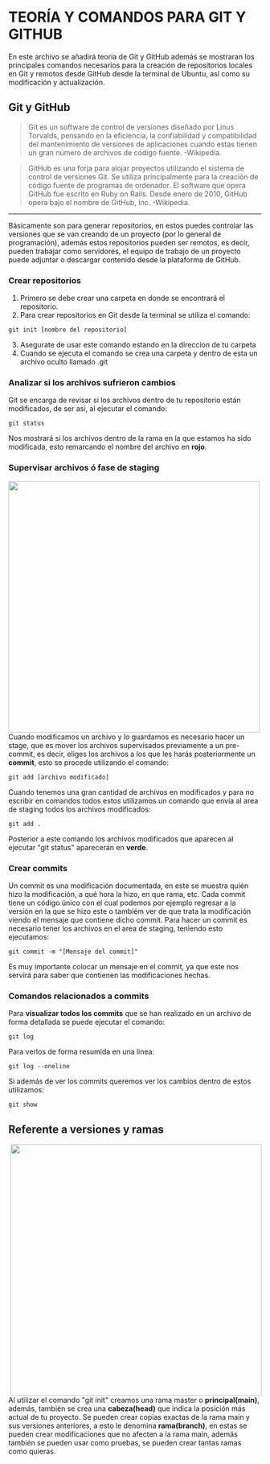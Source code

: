# **TEORÍA Y COMANDOS PARA GIT Y GITHUB**

En este archivo se añadirá teoria de Git y GitHub además se mostraran los principales comandos necesarios para la creación de repositorios locales en Git y remotos desde GitHub desde la terminal de Ubuntu, así como su modificación y actualización.

## Git y GitHub

> Git es un software de control de versiones diseñado por Linus Torvalds, pensando en la eficiencia, la confiabilidad y compatibilidad del mantenimiento de versiones de aplicaciones cuando estas tienen un gran número de archivos de código fuente. -Wikipedia.
 
>GitHub es una forja para alojar proyectos utilizando el sistema de control de versiones Git. Se utiliza principalmente para la creación de código fuente de programas de ordenador. El software que opera GitHub fue escrito en Ruby on Rails. Desde enero de 2010, GitHub opera bajo el nombre de GitHub, Inc. -Wikipedia.
***
Básicamente son para generar repositorios, en estos puedes controlar las versiones que se van creando de un proyecto (por lo general de programación), además estos repositorios pueden ser remotos, es decir, pueden trabajar como servidores, el equipo de trabajo de un proyecto puede adjuntar o descargar contenido desde la plataforma de GitHub.



### Crear repositorios

1. Primero se debe crear una carpeta en donde se encontrará el repositorio.
2. Para crear repositorios en Git desde la terminal se utiliza el comando:
~~~
git init [nombre del repositorio]
~~~
3. Asegurate de usar este comando estando en la direccion de tu carpeta
4. Cuando se ejecuta el comando se crea una carpeta y dentro de esta un archivo oculto llamado .git

### Analizar si los archivos sufrieron cambios

Git se encarga de revisar si los archivos dentro de tu repositorio están modificados, de ser así, al ejecutar el comando:
~~~
git status
~~~
Nos mostrará si los archivos dentro de la rama en la que estamos ha sido modificada, esto remarcando el nombre del archivo en **rojo**.
###    Supervisar archivos ó fase de staging

<p> 
<img src="https://git-scm.com/images/about/index1@2x.png" width="500px"align="left">
</p>


Cuando modificamos un archivo y lo guardamos es necesario hacer un stage, que es mover los archivos supervisados previamente a un pre-commit, es decir, eliges los archivos a los que les harás posteriormente un **commit**, esto se procede utilizando el comando:
~~~
git add [archivo modificado]
~~~
Cuando tenemos una gran cantidad de archivos en modificados y para no escribir en comandos todos estos utilizamos un comando que envía al area de staging todos los archivos modificados:
~~~
git add .
~~~
Posterior a este comando los archivos modificados que aparecen al ejecutar "git status" aparecerán en **verde**.

### Crear commits

Un commit es una modificación documentada, en este se muestra quién hizo la modificación, a qué hora la hizo, en que rama, etc. Cada commit tiene un código único con el cual podemos por ejemplo regresar a la versión en la que se hizo este o tambiém ver de que trata la modificación viendo el mensaje que contiene dicho commit.
Para hacer un commit es necesario tener los archivos en el area de staging, teniendo esto ejecutamos:
~~~
git commit -m "[Mensaje del commit]"
~~~
Es muy importante colocar un mensaje en el commit, ya que este nos servirá para saber que contienen las modificaciones hechas.

### Comandos relacionados a commits

Para **visualizar todos los commits** que se han realizado en un archivo de forma detallada se puede ejecutar el comando:
~~~
git log
~~~
Para verlos de forma resumida en una linea:
~~~
git log --oneline
~~~
Si además de ver los commits queremos ver los cambios dentro de estos utilizamos:
~~~
git show
~~~

## Referente a versiones y ramas
<p> 
<img src="https://git-scm.com/images/about/branches@2x.png" width="500px" align="right">
</p>

Al utilizar el comando "git init" creamos una rama master o **principal(main)**, además, también se crea una **cabeza(head)** que indica la posición más actual de tu proyecto.
Se pueden crear copias exactas de la rama main y sus versiones anteriores, a esto le denomina **rama(branch)**, en estas se pueden crear modificaciones que no afecten a la rama main, además también se pueden usar como pruebas, se pueden crear tantas ramas como quieras.

